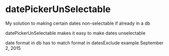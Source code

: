 # datePickerUnSelectable
My solution to making certain dates non-selectable if already in a db

datePickerUnSelectable makes it easy to make dates unselectable

date format in db has to match format in datesExclude example September 2, 2015
